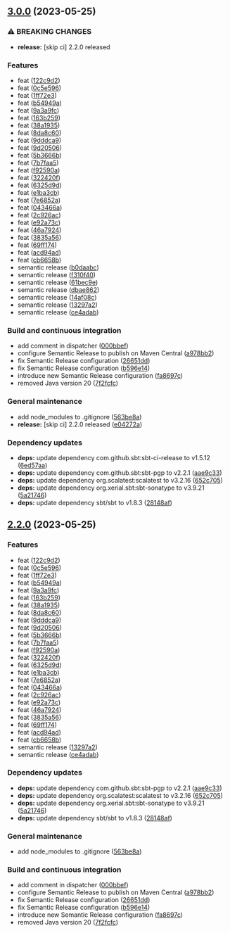 ## [3.0.0](https://github.com/FilippoVissani/continuous-integration-template/compare/2.1.17...3.0.0) (2023-05-25)


### ⚠ BREAKING CHANGES

* **release:** [skip ci] 2.2.0 released

### Features

* feat ([122c9d2](https://github.com/FilippoVissani/continuous-integration-template/commit/122c9d237e7cebe0a7b8937f9636ae40a5c658d3))
* feat ([0c5e596](https://github.com/FilippoVissani/continuous-integration-template/commit/0c5e596ddafd3577173a8de75e81e2ea8c3b95ed))
* feat ([1ff72e3](https://github.com/FilippoVissani/continuous-integration-template/commit/1ff72e34cf82af7cbe4461b2bb235ed4efdbf0ee))
* feat ([b54949a](https://github.com/FilippoVissani/continuous-integration-template/commit/b54949ae3b9ef5ef2832e922f7526cbfc0977597))
* feat ([9a3a9fc](https://github.com/FilippoVissani/continuous-integration-template/commit/9a3a9fc673d8d1a58131ff4f5a11e235a0ff466f))
* feat ([163b259](https://github.com/FilippoVissani/continuous-integration-template/commit/163b259f3533b554372eb1f61518bf00b2c2d627))
* feat ([38a1935](https://github.com/FilippoVissani/continuous-integration-template/commit/38a193537a772b95f34c58606f7d8f2995a74efe))
* feat ([8da8c60](https://github.com/FilippoVissani/continuous-integration-template/commit/8da8c60addcc78b2f3524bab870f89c4f23ddb9e))
* feat ([9dddca9](https://github.com/FilippoVissani/continuous-integration-template/commit/9dddca939814903ec6441033a7703c79337eb250))
* feat ([9d20506](https://github.com/FilippoVissani/continuous-integration-template/commit/9d205064ed776d26107168eb28094a2d3cc86b80))
* feat ([5b3666b](https://github.com/FilippoVissani/continuous-integration-template/commit/5b3666bc678fd86844ef6a2d8af8a5e683af30ec))
* feat ([7b7faa5](https://github.com/FilippoVissani/continuous-integration-template/commit/7b7faa509435b6d1fb05de9bb0aa547810da7271))
* feat ([f92590a](https://github.com/FilippoVissani/continuous-integration-template/commit/f92590a2efea64ce64baacebd4c26ce0c3b5002f))
* feat ([322420f](https://github.com/FilippoVissani/continuous-integration-template/commit/322420fa52d4420002d8828ac34eb3a5a72dc80f))
* feat ([6325d9d](https://github.com/FilippoVissani/continuous-integration-template/commit/6325d9d6c55a3e714b50589bdbd9c4f4ee95b52b))
* feat ([e1ba3cb](https://github.com/FilippoVissani/continuous-integration-template/commit/e1ba3cbc7857ead3429291858a3315bdb569b67d))
* feat ([7e6852a](https://github.com/FilippoVissani/continuous-integration-template/commit/7e6852ae09c02ef8be23e782d3a52fa6534a5572))
* feat ([043466a](https://github.com/FilippoVissani/continuous-integration-template/commit/043466a22ac84699bc05e8fefc2e677b96261206))
* feat ([2c926ac](https://github.com/FilippoVissani/continuous-integration-template/commit/2c926ac59d0f1e62979368d39cbe6a73648c9d85))
* feat ([e92a73c](https://github.com/FilippoVissani/continuous-integration-template/commit/e92a73cfc3bb1d7f3ecda507795e8d4c8c0e163f))
* feat ([46a7924](https://github.com/FilippoVissani/continuous-integration-template/commit/46a792441496fd4c65ea46595fd2aa44cda65960))
* feat ([3835a56](https://github.com/FilippoVissani/continuous-integration-template/commit/3835a5619699e9bd1fc7d1db7b7b9bc3a097bccc))
* feat ([69ff174](https://github.com/FilippoVissani/continuous-integration-template/commit/69ff17483c9912a697762175688a7f02a26c2fc2))
* feat ([acd94ad](https://github.com/FilippoVissani/continuous-integration-template/commit/acd94adebd182e21497a4eef04b6b4c8168e3a33))
* feat ([cb6658b](https://github.com/FilippoVissani/continuous-integration-template/commit/cb6658b7a7d19327ca4a6030c564d185da44c0b9))
* semantic release ([b0daabc](https://github.com/FilippoVissani/continuous-integration-template/commit/b0daabc8263e40c481e6a6f0f2cb02e375c99e49))
* semantic release ([f310f40](https://github.com/FilippoVissani/continuous-integration-template/commit/f310f40b6ad3c5e6f61619cee387975d236cf1e4))
* semantic release ([61bec9e](https://github.com/FilippoVissani/continuous-integration-template/commit/61bec9efd590056dc17eb16bf878209e615e9660))
* semantic release ([dbae862](https://github.com/FilippoVissani/continuous-integration-template/commit/dbae862440c755cf8ffd97d421116f8cda008865))
* semantic release ([14af08c](https://github.com/FilippoVissani/continuous-integration-template/commit/14af08cfbf0337c4ef6d094d95143d0d8a6d4879))
* semantic release ([13297a2](https://github.com/FilippoVissani/continuous-integration-template/commit/13297a2db8c949a019db4293c8b0c92ac0cfabbf))
* semantic release ([ce4adab](https://github.com/FilippoVissani/continuous-integration-template/commit/ce4adabed181a1623523e0c7b8bbeb989c46cdda))


### Build and continuous integration

* add comment in dispatcher ([000bbef](https://github.com/FilippoVissani/continuous-integration-template/commit/000bbeff143de6d1be9f2d9e53d90c03848fc9a9))
* configure Semantic Release to publish on Maven Central ([a978bb2](https://github.com/FilippoVissani/continuous-integration-template/commit/a978bb2a87d9ad6610ef8218de995732ae36bae2))
* fix Semantic Release configuration ([26651dd](https://github.com/FilippoVissani/continuous-integration-template/commit/26651dd39408a79c7d571f97ffe108f2d688d551))
* fix Semantic Release configuration ([b596e14](https://github.com/FilippoVissani/continuous-integration-template/commit/b596e14af04af5a5942302e259a3ffa88b5ffd7f))
* introduce new Semantic Release configuration ([fa8697c](https://github.com/FilippoVissani/continuous-integration-template/commit/fa8697c7e582e9f95e51d5e7dccdd4a2c6a4e42e))
* removed Java version 20 ([7f2fcfc](https://github.com/FilippoVissani/continuous-integration-template/commit/7f2fcfc2022e7e07946e5f472ea71d5f25f5b7f6))


### General maintenance

* add node_modules to .gitignore ([563be8a](https://github.com/FilippoVissani/continuous-integration-template/commit/563be8a4f75fc7ce35cbf1ce3bccffe190c5e66a))
* **release:** [skip ci] 2.2.0 released ([e04272a](https://github.com/FilippoVissani/continuous-integration-template/commit/e04272a5b4b3c100418d8a78672e48db57cd392f))


### Dependency updates

* **deps:** update dependency com.github.sbt:sbt-ci-release to v1.5.12 ([6ed57aa](https://github.com/FilippoVissani/continuous-integration-template/commit/6ed57aa089f8ae808967bfc6bb530728fdfeccc9))
* **deps:** update dependency com.github.sbt:sbt-pgp to v2.2.1 ([aae9c33](https://github.com/FilippoVissani/continuous-integration-template/commit/aae9c33a588f45342bb54d0c972896c26549f950))
* **deps:** update dependency org.scalatest:scalatest to v3.2.16 ([652c705](https://github.com/FilippoVissani/continuous-integration-template/commit/652c705c2efeec5f52eb6b1c61a767c741794ccb))
* **deps:** update dependency org.xerial.sbt:sbt-sonatype to v3.9.21 ([5a21746](https://github.com/FilippoVissani/continuous-integration-template/commit/5a217465d04544320ba5997b30a34e753f8a8dd2))
* **deps:** update dependency sbt/sbt to v1.8.3 ([28148af](https://github.com/FilippoVissani/continuous-integration-template/commit/28148afcfa1839647b0bd15269ab927375669e78))

## [2.2.0](https://github.com/FilippoVissani/continuous-integration-template/compare/2.1.17...2.2.0) (2023-05-25)


### Features

* feat ([122c9d2](https://github.com/FilippoVissani/continuous-integration-template/commit/122c9d237e7cebe0a7b8937f9636ae40a5c658d3))
* feat ([0c5e596](https://github.com/FilippoVissani/continuous-integration-template/commit/0c5e596ddafd3577173a8de75e81e2ea8c3b95ed))
* feat ([1ff72e3](https://github.com/FilippoVissani/continuous-integration-template/commit/1ff72e34cf82af7cbe4461b2bb235ed4efdbf0ee))
* feat ([b54949a](https://github.com/FilippoVissani/continuous-integration-template/commit/b54949ae3b9ef5ef2832e922f7526cbfc0977597))
* feat ([9a3a9fc](https://github.com/FilippoVissani/continuous-integration-template/commit/9a3a9fc673d8d1a58131ff4f5a11e235a0ff466f))
* feat ([163b259](https://github.com/FilippoVissani/continuous-integration-template/commit/163b259f3533b554372eb1f61518bf00b2c2d627))
* feat ([38a1935](https://github.com/FilippoVissani/continuous-integration-template/commit/38a193537a772b95f34c58606f7d8f2995a74efe))
* feat ([8da8c60](https://github.com/FilippoVissani/continuous-integration-template/commit/8da8c60addcc78b2f3524bab870f89c4f23ddb9e))
* feat ([9dddca9](https://github.com/FilippoVissani/continuous-integration-template/commit/9dddca939814903ec6441033a7703c79337eb250))
* feat ([9d20506](https://github.com/FilippoVissani/continuous-integration-template/commit/9d205064ed776d26107168eb28094a2d3cc86b80))
* feat ([5b3666b](https://github.com/FilippoVissani/continuous-integration-template/commit/5b3666bc678fd86844ef6a2d8af8a5e683af30ec))
* feat ([7b7faa5](https://github.com/FilippoVissani/continuous-integration-template/commit/7b7faa509435b6d1fb05de9bb0aa547810da7271))
* feat ([f92590a](https://github.com/FilippoVissani/continuous-integration-template/commit/f92590a2efea64ce64baacebd4c26ce0c3b5002f))
* feat ([322420f](https://github.com/FilippoVissani/continuous-integration-template/commit/322420fa52d4420002d8828ac34eb3a5a72dc80f))
* feat ([6325d9d](https://github.com/FilippoVissani/continuous-integration-template/commit/6325d9d6c55a3e714b50589bdbd9c4f4ee95b52b))
* feat ([e1ba3cb](https://github.com/FilippoVissani/continuous-integration-template/commit/e1ba3cbc7857ead3429291858a3315bdb569b67d))
* feat ([7e6852a](https://github.com/FilippoVissani/continuous-integration-template/commit/7e6852ae09c02ef8be23e782d3a52fa6534a5572))
* feat ([043466a](https://github.com/FilippoVissani/continuous-integration-template/commit/043466a22ac84699bc05e8fefc2e677b96261206))
* feat ([2c926ac](https://github.com/FilippoVissani/continuous-integration-template/commit/2c926ac59d0f1e62979368d39cbe6a73648c9d85))
* feat ([e92a73c](https://github.com/FilippoVissani/continuous-integration-template/commit/e92a73cfc3bb1d7f3ecda507795e8d4c8c0e163f))
* feat ([46a7924](https://github.com/FilippoVissani/continuous-integration-template/commit/46a792441496fd4c65ea46595fd2aa44cda65960))
* feat ([3835a56](https://github.com/FilippoVissani/continuous-integration-template/commit/3835a5619699e9bd1fc7d1db7b7b9bc3a097bccc))
* feat ([69ff174](https://github.com/FilippoVissani/continuous-integration-template/commit/69ff17483c9912a697762175688a7f02a26c2fc2))
* feat ([acd94ad](https://github.com/FilippoVissani/continuous-integration-template/commit/acd94adebd182e21497a4eef04b6b4c8168e3a33))
* feat ([cb6658b](https://github.com/FilippoVissani/continuous-integration-template/commit/cb6658b7a7d19327ca4a6030c564d185da44c0b9))
* semantic release ([13297a2](https://github.com/FilippoVissani/continuous-integration-template/commit/13297a2db8c949a019db4293c8b0c92ac0cfabbf))
* semantic release ([ce4adab](https://github.com/FilippoVissani/continuous-integration-template/commit/ce4adabed181a1623523e0c7b8bbeb989c46cdda))


### Dependency updates

* **deps:** update dependency com.github.sbt:sbt-pgp to v2.2.1 ([aae9c33](https://github.com/FilippoVissani/continuous-integration-template/commit/aae9c33a588f45342bb54d0c972896c26549f950))
* **deps:** update dependency org.scalatest:scalatest to v3.2.16 ([652c705](https://github.com/FilippoVissani/continuous-integration-template/commit/652c705c2efeec5f52eb6b1c61a767c741794ccb))
* **deps:** update dependency org.xerial.sbt:sbt-sonatype to v3.9.21 ([5a21746](https://github.com/FilippoVissani/continuous-integration-template/commit/5a217465d04544320ba5997b30a34e753f8a8dd2))
* **deps:** update dependency sbt/sbt to v1.8.3 ([28148af](https://github.com/FilippoVissani/continuous-integration-template/commit/28148afcfa1839647b0bd15269ab927375669e78))


### General maintenance

* add node_modules to .gitignore ([563be8a](https://github.com/FilippoVissani/continuous-integration-template/commit/563be8a4f75fc7ce35cbf1ce3bccffe190c5e66a))


### Build and continuous integration

* add comment in dispatcher ([000bbef](https://github.com/FilippoVissani/continuous-integration-template/commit/000bbeff143de6d1be9f2d9e53d90c03848fc9a9))
* configure Semantic Release to publish on Maven Central ([a978bb2](https://github.com/FilippoVissani/continuous-integration-template/commit/a978bb2a87d9ad6610ef8218de995732ae36bae2))
* fix Semantic Release configuration ([26651dd](https://github.com/FilippoVissani/continuous-integration-template/commit/26651dd39408a79c7d571f97ffe108f2d688d551))
* fix Semantic Release configuration ([b596e14](https://github.com/FilippoVissani/continuous-integration-template/commit/b596e14af04af5a5942302e259a3ffa88b5ffd7f))
* introduce new Semantic Release configuration ([fa8697c](https://github.com/FilippoVissani/continuous-integration-template/commit/fa8697c7e582e9f95e51d5e7dccdd4a2c6a4e42e))
* removed Java version 20 ([7f2fcfc](https://github.com/FilippoVissani/continuous-integration-template/commit/7f2fcfc2022e7e07946e5f472ea71d5f25f5b7f6))
